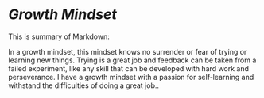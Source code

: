 # *Growth Mindset* 

 
This is summary of Markdown:
 
In a growth mindset, this mindset knows no surrender or fear of trying or learning new things. Trying is a great job and feedback can be taken from a failed experiment, like any skill that can be developed with hard work and perseverance. I have a growth mindset with a passion for self-learning and withstand the difficulties of doing a great job..
